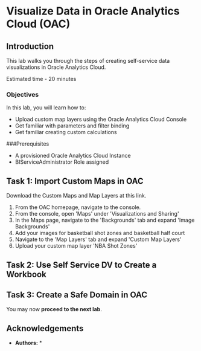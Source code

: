 # Visualize Data in Oracle Analytics Cloud (OAC)

## Introduction
This lab walks you through the steps of creating self-service data visualizations in Oracle Analytics Cloud.

Estimated time - 20 minutes



### Objectives
In this lab, you will learn how to:
* Upload custom map layers using the Oracle Analytics Cloud Console
* Get familiar with parameters and filter binding
* Get familiar creating custom calculations

###Prerequisites
* A provisioned Oracle Analytics Cloud Instance
* BIServiceAdministrator Role assigned

## Task 1: Import Custom Maps in OAC
Download the Custom Maps and Map Layers at this link.

1. From the OAC homepage, navigate to the console.
2. From the console, open 'Maps' under 'Visualizations and Sharing'
3. In the Maps page, navigate to the 'Backgrounds' tab and expand 'Image Backgrounds'
4. Add your images for basketball shot zones and basketball half court
5. Navigate to the 'Map Layers' tab and expand 'Custom Map Layers'
6. Upload your custom map layer 'NBA Shot Zones'


## Task 2: Use Self Service DV to Create a Workbook

## Task 3: Create a Safe Domain in OAC

You may now **proceed to the next lab**.

## Acknowledgements

* **Authors:**
   * 
